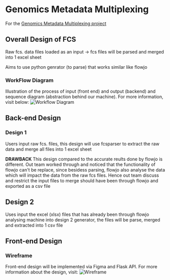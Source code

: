 # Genomics Metadata Multiplexing
For the [Genomics Metadata Multiplexing project](https://wehi-researchcomputing.github.io/students-genomics-metadata.html)

## Overall Design of FCS
Raw fcs. data files loaded as an input -> fcs files will be parsed and merged into 1 excel sheet

Aims to use python genrator (to parse) that works similar like flowjo 

### WorkFlow Diagram
Illustration of the process of input (front end) and output (backend) and sequence diagram (abstraction behind our machine). For more information, visit below:
![Workflow Diagram](https://github.com/WEHI-ResearchComputing/Genomics-Metadata-Multiplexing/assets/115709584/614a2da2-71f0-4baa-8c81-1bd82d51c8bf)

## Back-end Design 

### Design 1
Users input raw fcs. files, this design will use fcsparser to extract the raw data and merge all files into 1 excel sheet

<b> DRAWBACK </b>
This design compared to the accurate reults done by flowjo is different. Out team worked through and noticed that the functionality of flowjo can't be replace, since besidess parsing, flowjo also analyse the data which will impact the data from the raw fcs files. Hence out team discuss and restrict the input files to merge should have been through flowjo and exported as a csv file 

## Design 2
Uses input the excel (xlsx) files that has already been through flowjo analysing machine into design 2 generator, the files will be parse, merged and extracted into 1 csv file

## Front-end Design 

### Wireframe
Front-end design will be implemented via Figma and Flask API. For more information about the design, visit:
![Wireframe](https://github.com/WEHI-ResearchComputing/Genomics-Metadata-Multiplexing/assets/115709584/79b03106-7ba1-4e03-8207-1d5526606a48)








